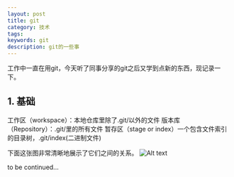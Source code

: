 ```yaml
---
layout: post
title: git
category: 技术
tags:
keywords: git
description: git的一些事
---
```


工作中一直在用git，今天听了同事分享的git之后又学到点新的东西，现记录一下。

## 1. 基础

工作区（workspace）：本地仓库里除了.git/以外的文件
版本库（Repository）：.git/里的所有文件
暂存区（stage or index）一个包含文件索引的目录树，.git/index(二进制文件)

下面这张图非常清晰地展示了它们之间的关系。
![Alt text](/home/lianglixuan/rails/llx1105.github.io/_posts/技术/git.jpg)

to be continued...




